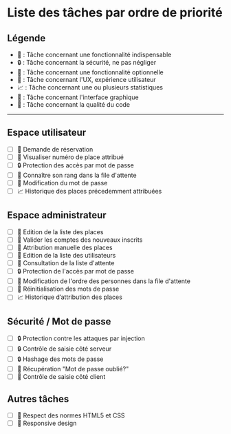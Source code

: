 # Liste des tâches par ordre de priorité

## Légende

- 🌱 : Tâche concernant une fonctionnalité indispensable
- 🔒 : Tâche concernant la sécurité, ne pas négliger
- 🍭 : Tâche concernant une fonctionnalité optionnelle
- 🚸 : Tâche concernant l'UX, expérience utilisateur
- 📈 : Tâche concernant une ou plusieurs statistiques
- 💄 : Tâche concernant l'interface graphique
- 🚨 : Tâche concernant la qualité du code

---
## Espace utilisateur

- [ ] 🌱 Demande de réservation
- [ ] 🌱 Visualiser numéro de place attribué
- [ ] 🔒 Protection des accès par mot de passe 
- [ ] 🍭 Connaître son rang dans la file d'attente
- [ ] 🚸 Modification du mot de passe
- [ ] 📈 Historique des places précedemment attribuées

## Espace administrateur

- [ ] 🌱 Edition de la liste des places
- [ ] 🌱 Valider les comptes des nouveaux inscrits
- [ ] 🌱 Attribution manuelle des places
- [ ] 🍭 Edition de la liste des utilisateurs
- [ ] 🍭 Consultation de la liste d'attente
- [ ] 🔒 Protection de l'accès par mot de passe
- [ ] 🍭 Modification de l'ordre des personnes dans la file d'attente
- [ ] 🍭 Réinitialisation des mots de passe
- [ ] 📈 Historique d’attribution des places

## Sécurité / Mot de passe

- [ ] 🔒 Protection contre les attaques par injection
- [ ] 🔒 Contrôle de saisie côté serveur
- [ ] 🔒 Hashage des mots de passe
- [ ] 🚸 Récupération "Mot de passe oublié?"
- [ ] 🚸 Contrôle de saisie côté client

## Autres tâches

- [ ] 🚨 Respect des normes HTML5 et CSS
- [ ] 💄 Responsive design
